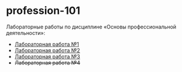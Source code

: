 # profession-101

Лабораторные работы по дисциплине «Основы профессиональной деятельности»:  
- [Лабораторная работа №1](lab01/README.md)  
- [Лабораторная работа №2](lab02/README.md)  
- [Лабораторная работа №3](lab03/README.md)  
- ~~Лабораторная работа №4~~
